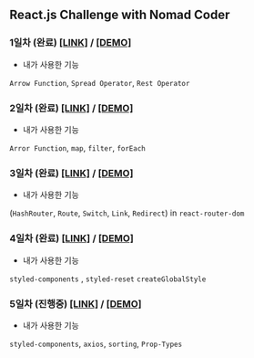## React.js Challenge with Nomad Coder

### 1일차 (**완료**) [[LINK]](https://github.com/alstn2468/ReactJS_Challenge/tree/master/DAY_1_OF_15) / [[DEMO]](https://codesandbox.io/s/reactjscodechallenge1-6fo2i)

-   내가 사용한 기능

`Arrow Function`, `Spread Operator`, `Rest Operator`

### 2일차 (**완료**) [[LINK]](https://github.com/alstn2468/ReactJS_Challenge/tree/master/DAY_2_OF_15) / [[DEMO]](https://codesandbox.io/s/reactjscodechallenge2-8ysoh)

-   내가 사용한 기능

`Arror Function`, `map`, `filter`, `forEach`

### 3일차 (**완료**) [[LINK]](https://github.com/alstn2468/ReactJS_Challenge/tree/master/DAY_3_OF_15) / [[DEMO]](https://codesandbox.io/s/reactjscodechallenge3-ob2m2)

-   내가 사용한 기능

(`HashRouter`, `Route`, `Switch`, `Link`, `Redirect`) in `react-router-dom`

### 4일차 (**완료**) [[LINK]](https://github.com/alstn2468/ReactJS_Challenge/tree/master/DAY_4_OF_15) / [[DEMO]](https://codesandbox.io/s/day-four-boilerplate-ueu34)

-   내가 사용한 기능

`styled-components` , `styled-reset` `createGlobalStyle`

### 5일차 (**진행중**) [[LINK]](https://github.com/alstn2468/ReactJS_Challenge/tree/master/DAY_5_OF_15) / [[DEMO]](https://codesandbox.io/s/day-four-boilerplate-ueu34)

-   내가 사용한 기능

`styled-components`, `axios`, `sorting`, `Prop-Types`
